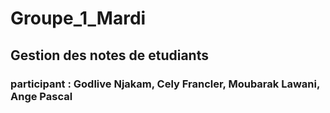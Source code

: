 # Groupe_1_Mardi
## Gestion des notes de etudiants
### participant : Godlive Njakam, Cely Francler, Moubarak Lawani, Ange Pascal
